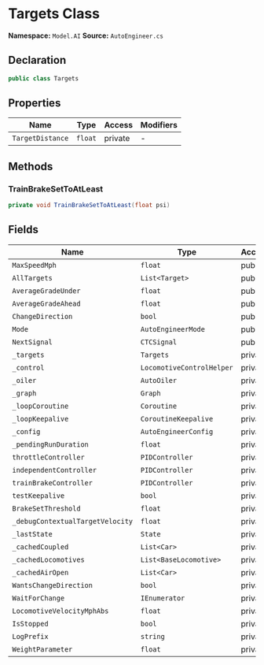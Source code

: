 # Targets Class

**Namespace:** `Model.AI`
**Source:** `AutoEngineer.cs`

## Declaration

```csharp
public class Targets
```

## Properties

| Name | Type | Access | Modifiers |
|------|------|--------|-----------|
| `TargetDistance` | `float` | private | - |

## Methods

### TrainBrakeSetToAtLeast

```csharp
private void TrainBrakeSetToAtLeast(float psi)
```

## Fields

| Name | Type | Access | Modifiers |
|------|------|--------|-----------|
| `MaxSpeedMph` | `float` | public | `readonly` |
| `AllTargets` | `List<Target>` | public | `readonly` |
| `AverageGradeUnder` | `float` | public | `readonly` |
| `AverageGradeAhead` | `float` | public | `readonly` |
| `ChangeDirection` | `bool` | public | `readonly` |
| `Mode` | `AutoEngineerMode` | public | `readonly` |
| `NextSignal` | `CTCSignal` | public | `readonly` |
| `_targets` | `Targets` | private | - |
| `_control` | `LocomotiveControlHelper` | private | - |
| `_oiler` | `AutoOiler` | private | - |
| `_graph` | `Graph` | private | - |
| `_loopCoroutine` | `Coroutine` | private | - |
| `_loopKeepalive` | `CoroutineKeepalive` | private | `readonly` |
| `_config` | `AutoEngineerConfig` | private | - |
| `_pendingRunDuration` | `float` | private | - |
| `throttleController` | `PIDController` | private | - |
| `independentController` | `PIDController` | private | - |
| `trainBrakeController` | `PIDController` | private | - |
| `testKeepalive` | `bool` | private | - |
| `BrakeSetThreshold` | `float` | private | `const` |
| `_debugContextualTargetVelocity` | `float` | private | - |
| `_lastState` | `State` | private | - |
| `_cachedCoupled` | `List<Car>` | private | - |
| `_cachedLocomotives` | `List<BaseLocomotive>` | private | - |
| `_cachedAirOpen` | `List<Car>` | private | - |
| `WantsChangeDirection` | `bool` | private | - |
| `WaitForChange` | `IEnumerator` | private | - |
| `LocomotiveVelocityMphAbs` | `float` | private | - |
| `IsStopped` | `bool` | private | - |
| `LogPrefix` | `string` | private | - |
| `WeightParameter` | `float` | private | - |

